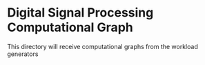 # Digital Signal Processing Computational Graph

This directory will receive computational graphs from the workload generators

